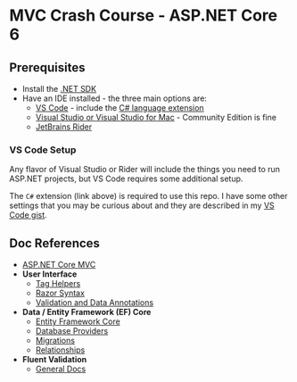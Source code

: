 # MVC Crash Course - ASP.NET Core 6

## Prerequisites

* Install the [.NET SDK](https://dotnet.microsoft.com/en-us/download)
* Have an IDE installed - the three main options are:
  * [VS Code](https://code.visualstudio.com/) - include the [C# language extension](https://marketplace.visualstudio.com/items?itemName=ms-dotnettools.csharp)
  * [Visual Studio or Visual Studio for Mac](https://visualstudio.microsoft.com/) - Community Edition is fine
  * [JetBrains Rider](https://www.jetbrains.com/rider/)

### VS Code Setup

Any flavor of Visual Studio or Rider will include
the things you need to run ASP.NET projects, but
VS Code requires some additional setup.

The `C#` extension (link above) is required to use this repo.  I have some other settings that you may be curious about
and they are described in my [VS Code gist](https://gist.github.com/dahlsailrunner/1765b807940e29951ea6bdfb36cd85dd).

## Doc References

* [ASP.NET Core MVC](https://docs.microsoft.com/en-us/aspnet/core/mvc/overview?view=aspnetcore-6.0)
* **User Interface**
  * [Tag Helpers](https://docs.microsoft.com/en-us/aspnet/core/mvc/views/tag-helpers/built-in/?view=aspnetcore-6.0)
  * [Razor Syntax](https://docs.microsoft.com/en-us/aspnet/core/mvc/views/razor?view=aspnetcore-6.0)
  * [Validation and Data Annotations](https://docs.microsoft.com/en-us/aspnet/core/mvc/models/validation)
* **Data / Entity Framework (EF) Core**
  * [Entity Framework Core](https://docs.microsoft.com/en-us/ef/core)
  * [Database Providers](https://docs.microsoft.com/en-us/ef/core/providers/?tabs=dotnet-core-cli)
  * [Migrations](https://docs.microsoft.com/en-us/ef/core/managing-schemas/migrations)
  * [Relationships](https://docs.microsoft.com/en-us/ef/core/modeling/relationships)
* **Fluent Validation**
  * [General Docs](https://docs.fluentvalidation.net/en/latest/)
